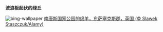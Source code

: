 
**波浪板起伏的绿丘**

![bing-wallpaper](https://www.bing.com/th?id=OHR.SouthDownsSheep_ZH-CN8986424729_1920x1080.jpg)
[南唐斯国家公园的绵羊，东萨塞克斯郡，英国 (© Slawek Staszczuk/Alamy)](https://www.bing.com/search?q=%E5%8D%97%E5%94%90%E6%96%AF%E5%9B%BD%E5%AE%B6%E5%85%AC%E5%9B%AD&amp;form=hpcapt&amp;mkt=zh-cn)
  